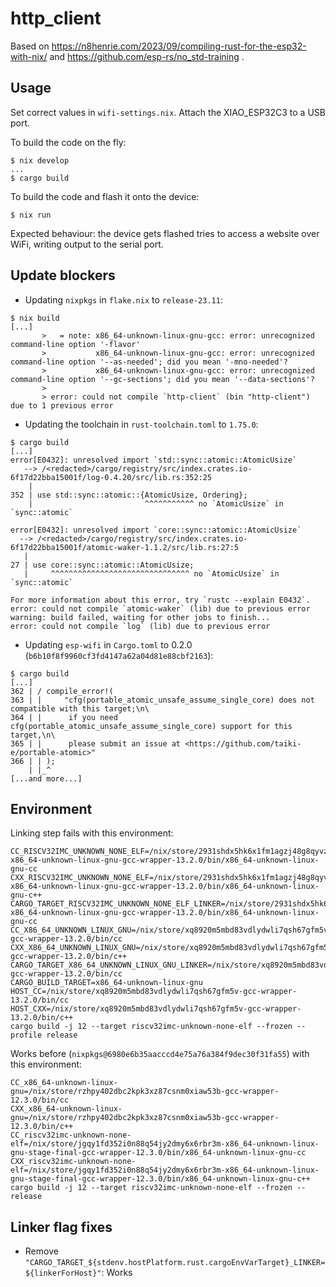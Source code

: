# http_client

Based on https://n8henrie.com/2023/09/compiling-rust-for-the-esp32-with-nix/ and https://github.com/esp-rs/no_std-training .

## Usage

Set correct values in `wifi-settings.nix`.
Attach the XIAO_ESP32C3 to a USB port.

To build the code on the fly:

```console
$ nix develop
...
$ cargo build
```

To build the code and flash it onto the device:

```console
$ nix run
```

Expected behaviour: the device gets flashed tries to access a website over WiFi, writing output to the serial port.

## Update blockers


* Updating `nixpkgs` in `flake.nix` to `release-23.11`:

```console
$ nix build
[...]
       >   = note: x86_64-unknown-linux-gnu-gcc: error: unrecognized command-line option '-flavor'
       >           x86_64-unknown-linux-gnu-gcc: error: unrecognized command-line option '--as-needed'; did you mean '-mno-needed'?
       >           x86_64-unknown-linux-gnu-gcc: error: unrecognized command-line option '--gc-sections'; did you mean '--data-sections'?
       >
       > error: could not compile `http-client` (bin "http-client") due to 1 previous error
```

* Updating the toolchain in `rust-toolchain.toml` to `1.75.0`:

```console
$ cargo build
[...]
error[E0432]: unresolved import `std::sync::atomic::AtomicUsize`
   --> /<redacted>/cargo/registry/src/index.crates.io-6f17d22bba15001f/log-0.4.20/src/lib.rs:352:25
    |
352 | use std::sync::atomic::{AtomicUsize, Ordering};
    |                         ^^^^^^^^^^^ no `AtomicUsize` in `sync::atomic`

error[E0432]: unresolved import `core::sync::atomic::AtomicUsize`
  --> /<redacted>/cargo/registry/src/index.crates.io-6f17d22bba15001f/atomic-waker-1.1.2/src/lib.rs:27:5
   |
27 | use core::sync::atomic::AtomicUsize;
   |     ^^^^^^^^^^^^^^^^^^^^^^^^^^^^^^^ no `AtomicUsize` in `sync::atomic`

For more information about this error, try `rustc --explain E0432`.
error: could not compile `atomic-waker` (lib) due to previous error
warning: build failed, waiting for other jobs to finish...
error: could not compile `log` (lib) due to previous error
```

* Updating `esp-wifi` in `Cargo.toml` to 0.2.0 (`b6b10f8f9960cf3fd4147a62a04d81e88cbf2163`):

```console
$ cargo build
[...]
362 | / compile_error!(
363 | |     "cfg(portable_atomic_unsafe_assume_single_core) does not compatible with this target;\n\
364 | |      if you need cfg(portable_atomic_unsafe_assume_single_core) support for this target,\n\
365 | |      please submit an issue at <https://github.com/taiki-e/portable-atomic>"
366 | | );
    | |_^
[...and more...]
```

## Environment

Linking step fails with this environment:

```
CC_RISCV32IMC_UNKNOWN_NONE_ELF=/nix/store/2931shdx5hk6x1fm1agzj48g8qyvz4gs-x86_64-unknown-linux-gnu-gcc-wrapper-13.2.0/bin/x86_64-unknown-linux-gnu-cc
CXX_RISCV32IMC_UNKNOWN_NONE_ELF=/nix/store/2931shdx5hk6x1fm1agzj48g8qyvz4gs-x86_64-unknown-linux-gnu-gcc-wrapper-13.2.0/bin/x86_64-unknown-linux-gnu-c++
CARGO_TARGET_RISCV32IMC_UNKNOWN_NONE_ELF_LINKER=/nix/store/2931shdx5hk6x1fm1agzj48g8qyvz4gs-x86_64-unknown-linux-gnu-gcc-wrapper-13.2.0/bin/x86_64-unknown-linux-gnu-cc
CC_X86_64_UNKNOWN_LINUX_GNU=/nix/store/xq8920m5mbd83vdlydwli7qsh67gfm5v-gcc-wrapper-13.2.0/bin/cc
CXX_X86_64_UNKNOWN_LINUX_GNU=/nix/store/xq8920m5mbd83vdlydwli7qsh67gfm5v-gcc-wrapper-13.2.0/bin/c++
CARGO_TARGET_X86_64_UNKNOWN_LINUX_GNU_LINKER=/nix/store/xq8920m5mbd83vdlydwli7qsh67gfm5v-gcc-wrapper-13.2.0/bin/cc
CARGO_BUILD_TARGET=x86_64-unknown-linux-gnu HOST_CC=/nix/store/xq8920m5mbd83vdlydwli7qsh67gfm5v-gcc-wrapper-13.2.0/bin/cc
HOST_CXX=/nix/store/xq8920m5mbd83vdlydwli7qsh67gfm5v-gcc-wrapper-13.2.0/bin/c++
cargo build -j 12 --target riscv32imc-unknown-none-elf --frozen --profile release
```

Works before (`nixpkgs@6980e6b35aacccd4e75a76a384f9dec30f31fa55`) with this environment:

```
CC_x86_64-unknown-linux-gnu=/nix/store/rzhpy402dbc2kpk3xz87csnm0xiaw53b-gcc-wrapper-12.3.0/bin/cc
CXX_x86_64-unknown-linux-gnu=/nix/store/rzhpy402dbc2kpk3xz87csnm0xiaw53b-gcc-wrapper-12.3.0/bin/c++
CC_riscv32imc-unknown-none-elf=/nix/store/jgqy1fd352i0n88q54jy2dmy6x6rbr3m-x86_64-unknown-linux-gnu-stage-final-gcc-wrapper-12.3.0/bin/x86_64-unknown-linux-gnu-cc
CXX_riscv32imc-unknown-none-elf=/nix/store/jgqy1fd352i0n88q54jy2dmy6x6rbr3m-x86_64-unknown-linux-gnu-stage-final-gcc-wrapper-12.3.0/bin/x86_64-unknown-linux-gnu-c++
cargo build -j 12 --target riscv32imc-unknown-none-elf --frozen --release
```

## Linker flag fixes

* Remove `"CARGO_TARGET_${stdenv.hostPlatform.rust.cargoEnvVarTarget}_LINKER=${linkerForHost}"`: Works
